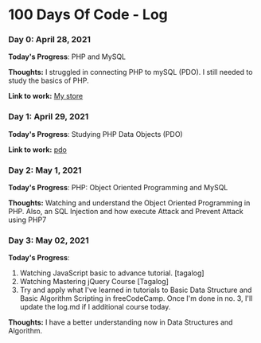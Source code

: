# 100 Days Of Code - Log

### Day 0: April 28, 2021

**Today's Progress**: PHP and MySQL

**Thoughts:** I struggled in connecting PHP to mySQL (PDO). I still needed to study the basics of PHP.

**Link to work:** [My store](https://rosellinda.github.io/mystore/)


### Day 1: April 29, 2021

**Today's Progress**: Studying PHP Data Objects (PDO)

**Link to work:** [pdo](https://rosellinda.github.io/pdo/)


### Day 2: May 1, 2021

**Today's Progress**: PHP: Object Oriented Programming and MySQL

**Thoughts:** Watching and understand the Object Oriented Programming in PHP. Also, an SQL Injection and how execute Attack and Prevent Attack using PHP7


### Day 3: May 02, 2021

**Today's Progress**: 
1. Watching JavaScript basic to advance tutorial. [tagalog]
2. Watching Mastering jQuery Course [Tagalog]
3. Try and apply what I've learned in tutorials to Basic Data Structure and Basic Algorithm Scripting in freeCodeCamp.
Once I'm done in no. 3, I'll update the log.md if I additional course today.

**Thoughts:** I have a better understanding now in Data Structures and Algorithm. 
